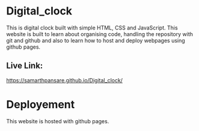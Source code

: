 # Digital_clock
This is digital clock built with simple HTML, CSS and JavaScript. 
This website is built to learn about organising code, handling the repository with git and github and also to learn how to host and deploy webpages using github pages.

## Live Link:
https://samarthpansare.github.io/Digital_clock/

# Deployement
This website is hosted with github pages.
